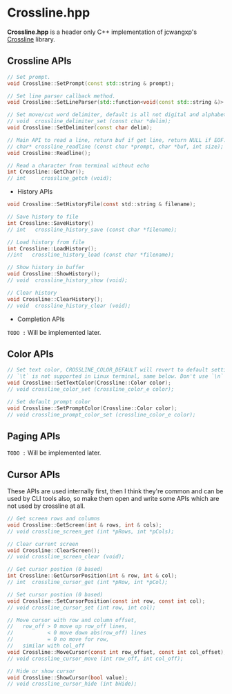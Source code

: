 # Crossline.hpp

**Crossline.hpp** is a header only C++ implementation of jcwangxp's [Crossline](https://github.com/jcwangxp/Crossline) library.

## Crossline APIs

```cpp
// Set prompt.
void Crossline::SetPrompt(const std::string & prompt);

// Set line parser callback method.
void Crossline::SetLineParser(std::function<void(const std::string &)> parser);

// Set move/cut word delimiter, default is all not digital and alphabetic characters.
// void  crossline_delimiter_set (const char *delim);
void Crossline::SetDelimiter(const char delim);

// Main API to read a line, return buf if get line, return NULL if EOF.
// char* crossline_readline (const char *prompt, char *buf, int size);
void Crossline::Readline();

// Read a character from terminal without echo
int Crossline::GetChar();
// int     crossline_getch (void);
```

* History APIs

```c
void Crossline::SetHistoryFile(const std::string & filename);

// Save history to file
int Crossline::SaveHistory()
// int   crossline_history_save (const char *filename);

// Load history from file
int Crossline::LoadHistory();
//int   crossline_history_load (const char *filename);

// Show history in buffer
void Crossline::ShowHistory();
// void  crossline_history_show (void);

// Clear history
void Crossline::ClearHistory();
// void  crossline_history_clear (void);
```

* Completion APIs

`TODO :` Will be implemented later.

## Color APIs

```c
// Set text color, CROSSLINE_COLOR_DEFAULT will revert to default setting
// `\t` is not supported in Linux terminal, same below. Don't use `\n` in Linux terminal, same below.
void Crossline::SetTextColor(Crossline::Color color);
// void crossline_color_set (crossline_color_e color);

// Set default prompt color
void Crossline::SetPromptColor(Crossline::Color color);
// void crossline_prompt_color_set (crossline_color_e color);
```

## Paging APIs

`TODO :` Will be implemented later.

## Cursor APIs

These APIs are used internally first, then I think they're common and can be used by CLI tools also, so make them open and write some APIs which are not used by crossline at all.

```c
// Get screen rows and columns
void Crossline::GetScreen(int & rows, int & cols);
// void crossline_screen_get (int *pRows, int *pCols);

// Clear current screen
void Crossline::ClearScreen();
// void crossline_screen_clear (void);

// Get cursor postion (0 based)
int Crossline::GetCursorPosition(int & row, int & col);
// int  crossline_cursor_get (int *pRow, int *pCol);

// Set cursor postion (0 based)
void Crossline::SetCursorPosition(const int row, const int col);
// void crossline_cursor_set (int row, int col);

// Move cursor with row and column offset, 
//   row_off > 0 move up row_off lines, 
//           < 0 move down abs(row_off) lines
//           = 0 no move for row, 
//   similar with col_off
void Crossline::MoveCursor(const int row_offset, const int col_offset);
// void crossline_cursor_move (int row_off, int col_off);

// Hide or show cursor
void Crossline::ShowCursor(bool value);
// void crossline_cursor_hide (int bHide);
```
